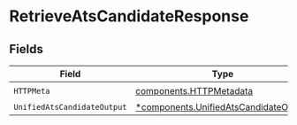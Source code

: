 # RetrieveAtsCandidateResponse


## Fields

| Field                                                                                         | Type                                                                                          | Required                                                                                      | Description                                                                                   |
| --------------------------------------------------------------------------------------------- | --------------------------------------------------------------------------------------------- | --------------------------------------------------------------------------------------------- | --------------------------------------------------------------------------------------------- |
| `HTTPMeta`                                                                                    | [components.HTTPMetadata](../../models/components/httpmetadata.md)                            | :heavy_check_mark:                                                                            | N/A                                                                                           |
| `UnifiedAtsCandidateOutput`                                                                   | [*components.UnifiedAtsCandidateOutput](../../models/components/unifiedatscandidateoutput.md) | :heavy_minus_sign:                                                                            | N/A                                                                                           |